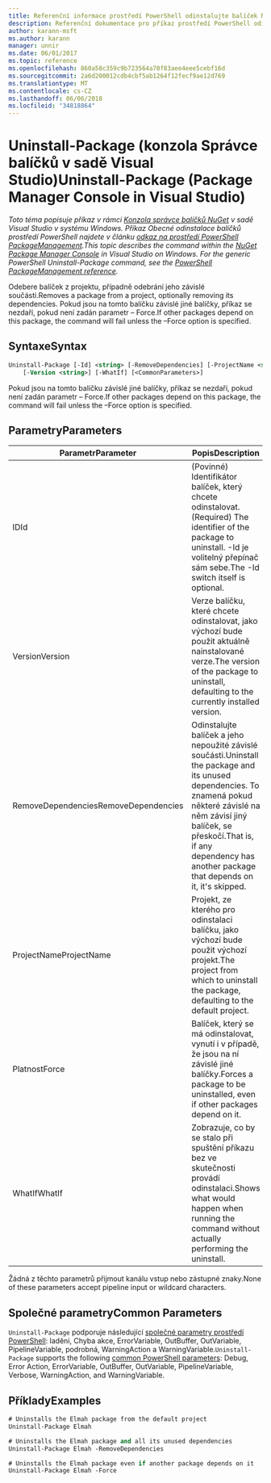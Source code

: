 ```yaml
---
title: Referenční informace prostředí PowerShell odinstalujte balíček NuGet
description: Referenční dokumentace pro příkaz prostředí PowerShell odinstalace balíčku v konzole Správce balíčků NuGet v sadě Visual Studio.
author: karann-msft
ms.author: karann
manager: unnir
ms.date: 06/01/2017
ms.topic: reference
ms.openlocfilehash: 860a58c359c9b723564a70f83aee4eee5cebf16d
ms.sourcegitcommit: 2a6d200012cdb4cbf5ab1264f12fecf9ae12d769
ms.translationtype: MT
ms.contentlocale: cs-CZ
ms.lasthandoff: 06/06/2018
ms.locfileid: "34818864"
---
```

# <a name="uninstall-package-package-manager-console-in-visual-studio"></a><span data-ttu-id="5eff3-103">Uninstall-Package (konzola Správce balíčků v sadě Visual Studio)</span><span class="sxs-lookup"><span data-stu-id="5eff3-103">Uninstall-Package (Package Manager Console in Visual Studio)</span></span>

<span data-ttu-id="5eff3-104">*Toto téma popisuje příkaz v rámci [Konzola správce balíčků NuGet](package-manager-console.md) v sadě Visual Studio v systému Windows. Příkaz Obecné odinstalace balíčků prostředí PowerShell najdete v článku [odkaz na prostředí PowerShell PackageManagement](/powershell/module/packagemanagement/?view=powershell-6).*</span><span class="sxs-lookup"><span data-stu-id="5eff3-104">*This topic describes the command within the [NuGet Package Manager Console](package-manager-console.md) in Visual Studio on Windows. For the generic PowerShell Uninstall-Package command, see the [PowerShell PackageManagement reference](/powershell/module/packagemanagement/?view=powershell-6).*</span></span>

<span data-ttu-id="5eff3-105">Odebere balíček z projektu, případně odebrání jeho závislé součásti.</span><span class="sxs-lookup"><span data-stu-id="5eff3-105">Removes a package from a project, optionally removing its dependencies.</span></span> <span data-ttu-id="5eff3-106">Pokud jsou na tomto balíčku závislé jiné balíčky, příkaz se nezdaří, pokud není zadán parametr – Force.</span><span class="sxs-lookup"><span data-stu-id="5eff3-106">If other packages depend on this package, the command will fail unless the –Force option is specified.</span></span>

## <a name="syntax"></a><span data-ttu-id="5eff3-107">Syntaxe</span><span class="sxs-lookup"><span data-stu-id="5eff3-107">Syntax</span></span>

```ps
Uninstall-Package [-Id] <string> [-RemoveDependencies] [-ProjectName <string>] [-Force]
    [-Version <string>] [-WhatIf] [<CommonParameters>]
```

<span data-ttu-id="5eff3-108">Pokud jsou na tomto balíčku závislé jiné balíčky, příkaz se nezdaří, pokud není zadán parametr – Force.</span><span class="sxs-lookup"><span data-stu-id="5eff3-108">If other packages depend on this package, the command will fail unless the –Force option is specified.</span></span>

## <a name="parameters"></a><span data-ttu-id="5eff3-109">Parametry</span><span class="sxs-lookup"><span data-stu-id="5eff3-109">Parameters</span></span>

| <span data-ttu-id="5eff3-110">Parametr</span><span class="sxs-lookup"><span data-stu-id="5eff3-110">Parameter</span></span> | <span data-ttu-id="5eff3-111">Popis</span><span class="sxs-lookup"><span data-stu-id="5eff3-111">Description</span></span> |
| --- | --- |
| <span data-ttu-id="5eff3-112">ID</span><span class="sxs-lookup"><span data-stu-id="5eff3-112">Id</span></span> | <span data-ttu-id="5eff3-113">(Povinné) Identifikátor balíček, který chcete odinstalovat.</span><span class="sxs-lookup"><span data-stu-id="5eff3-113">(Required) The identifier of the package to uninstall.</span></span> <span data-ttu-id="5eff3-114">-Id je volitelný přepínač sám sebe.</span><span class="sxs-lookup"><span data-stu-id="5eff3-114">The -Id switch itself is optional.</span></span> |
| <span data-ttu-id="5eff3-115">Version</span><span class="sxs-lookup"><span data-stu-id="5eff3-115">Version</span></span> | <span data-ttu-id="5eff3-116">Verze balíčku, které chcete odinstalovat, jako výchozí bude použit aktuálně nainstalované verze.</span><span class="sxs-lookup"><span data-stu-id="5eff3-116">The version of the package to uninstall, defaulting to the currently installed version.</span></span> |
| <span data-ttu-id="5eff3-117">RemoveDependencies</span><span class="sxs-lookup"><span data-stu-id="5eff3-117">RemoveDependencies</span></span> | <span data-ttu-id="5eff3-118">Odinstalujte balíček a jeho nepoužité závislé součásti.</span><span class="sxs-lookup"><span data-stu-id="5eff3-118">Uninstall the package and its unused dependencies.</span></span> <span data-ttu-id="5eff3-119">To znamená pokud některé závislé na něm závisí jiný balíček, se přeskočí.</span><span class="sxs-lookup"><span data-stu-id="5eff3-119">That is, if any dependency has another package that depends on it, it's skipped.</span></span> |
| <span data-ttu-id="5eff3-120">ProjectName</span><span class="sxs-lookup"><span data-stu-id="5eff3-120">ProjectName</span></span> | <span data-ttu-id="5eff3-121">Projekt, ze kterého pro odinstalaci balíčku, jako výchozí bude použit výchozí projekt.</span><span class="sxs-lookup"><span data-stu-id="5eff3-121">The project from which to uninstall the package, defaulting to the default project.</span></span> |
| <span data-ttu-id="5eff3-122">Platnost</span><span class="sxs-lookup"><span data-stu-id="5eff3-122">Force</span></span> | <span data-ttu-id="5eff3-123">Balíček, který se má odinstalovat, vynutí i v případě, že jsou na ní závislé jiné balíčky.</span><span class="sxs-lookup"><span data-stu-id="5eff3-123">Forces a package to be uninstalled, even if other packages depend on it.</span></span> |
| <span data-ttu-id="5eff3-124">WhatIf</span><span class="sxs-lookup"><span data-stu-id="5eff3-124">WhatIf</span></span> | <span data-ttu-id="5eff3-125">Zobrazuje, co by se stalo při spuštění příkazu bez ve skutečnosti provádí odinstalaci.</span><span class="sxs-lookup"><span data-stu-id="5eff3-125">Shows what would happen when running the command without actually performing the uninstall.</span></span> |

<span data-ttu-id="5eff3-126">Žádná z těchto parametrů přijmout kanálu vstup nebo zástupné znaky.</span><span class="sxs-lookup"><span data-stu-id="5eff3-126">None of these parameters accept pipeline input or wildcard characters.</span></span>

## <a name="common-parameters"></a><span data-ttu-id="5eff3-127">Společné parametry</span><span class="sxs-lookup"><span data-stu-id="5eff3-127">Common Parameters</span></span>

<span data-ttu-id="5eff3-128">`Uninstall-Package` podporuje následující [společné parametry prostředí PowerShell](http://go.microsoft.com/fwlink/?LinkID=113216): ladění, Chyba akce, ErrorVariable, OutBuffer, OutVariable, PipelineVariable, podrobná, WarningAction a WarningVariable.</span><span class="sxs-lookup"><span data-stu-id="5eff3-128">`Uninstall-Package` supports the following [common PowerShell parameters](http://go.microsoft.com/fwlink/?LinkID=113216): Debug, Error Action, ErrorVariable, OutBuffer, OutVariable, PipelineVariable, Verbose, WarningAction, and WarningVariable.</span></span>

## <a name="examples"></a><span data-ttu-id="5eff3-129">Příklady</span><span class="sxs-lookup"><span data-stu-id="5eff3-129">Examples</span></span>

```ps
# Uninstalls the Elmah package from the default project
Uninstall-Package Elmah

# Uninstalls the Elmah package and all its unused dependencies
Uninstall-Package Elmah -RemoveDependencies 

# Uninstalls the Elmah package even if another package depends on it
Uninstall-Package Elmah -Force
```
